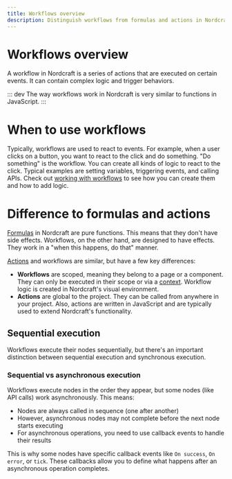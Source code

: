 ```yaml
---
title: Workflows overview
description: Distinguish workflows from formulas and actions in Nordcraft as event-driven sequences that execute operations with side effects in your application.
---
```


# Workflows overview

A workflow in Nordcraft is a series of actions that are executed on certain events. It can contain complex logic and trigger behaviors.

::: dev
The way workflows work in Nordcraft is very similar to functions in JavaScript.
:::

# When to use workflows

Typically, workflows are used to react to events. For example, when a user clicks on a button, you want to react to the click and do something. "Do something" is the workflow. You can create all kinds of logic to react to the click. Typical examples are setting variables, triggering events, and calling APIs. Check out [working with workflows](/workflows/working-with-workflows) to see how you can create them and how to add logic.

# Difference to formulas and actions

[Formulas](/formulas/overview) in Nordcraft are pure functions. This means that they don't have side effects. Workflows, on the other hand, are designed to have effects. They work in a "when this happens, do that" manner.

[Actions](/actions/overview) and workflows are similar, but have a few key differences:

- **Workflows** are scoped, meaning they belong to a page or a component. They can only be executed in their scope or via a [context](/contexts/overview). Workflow logic is created in Nordcraft's visual environment.
- **Actions** are global to the project. They can be called from anywhere in your project. Also, actions are written in JavaScript and are typically used to extend Nordcraft's functionality.

## Sequential execution

Workflows execute their nodes sequentially, but there's an important distinction between sequential execution and synchronous execution.

### Sequential vs asynchronous execution

Workflows execute nodes in the order they appear, but some nodes (like API calls) work asynchronously. This means:

- Nodes are always called in sequence (one after another)
- However, asynchronous nodes may not complete before the next node starts executing
- For asynchronous operations, you need to use callback events to handle their results

This is why some nodes have specific callback events like `On success`, `On error`, or `tick`. These callbacks allow you to define what happens after an asynchronous operation completes.
